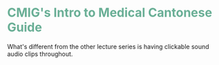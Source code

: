 # CMIG's Intro to Medical Cantonese Guide

<style>H1{color: 6AAF96;}</style>


What's different from the other lecture series is having clickable sound audio clips throughout.
